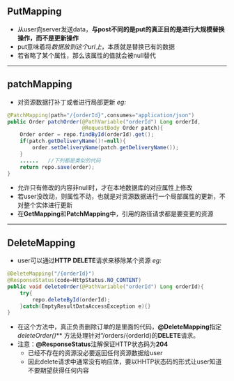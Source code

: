 ## PutMapping
- 从user向server发送data，**与post不同的是put的真正目的是进行大规模替换操作，而不是更新操作**
- put意味着将*数据放到这个url上*，本质就是替换已有的数据
- 若省略了某个属性，那么该属性的值就会被null替代
--------
## patchMapping
- 对资源数据打补丁或者进行局部更新
*eg:*
```java
@PatchMapping(path="/{orderId}",consumes="application/json")
public Order patchOrder(@PathVariable("orderId") Long orderId, 
						@RequestBody Order patch){
    Order order = repo.findById(orderId).get();
    if(patch.getDeliveryName()!=null){
        order.setDeliveryName(patch.getDeliveryName());
    }
    ......   //下列都是类似的代码
    return repo.save(order);
}
```
- 允许只有修改的内容非null时，才在本地数据库的对应属性上修改
- 若user没改动，则属性不动，也就是对资源数据进行一个局部属性的更新，不对整个实体进行更新
- 在**GetMapping**和**PatchMapping**中，引用的路径请求都是要变更的资源
--------
## DeleteMapping
- user可以通过**HTTP DELETE**请求来移除某个资源
*eg:*
```java
@DeleteMapping("/{orderId}")
@ResponseStatus(code=HttpStatus.NO_CONTENT)
public void deleteOrder(@PathVariable("orderId") Long orderId){
    try{
        repo.deleteById(orderId);
    }catch(EmptyResultDataAccessException e){}
}
```
- 在这个方法中，真正负责删除订单的是里面的代码，**@DeleteMapping**指定 *deleteOrder()*** 方法处理针对“/orders/{orderId}的**DELETE**请求。
- 注意：**@ResponseStatus**注解保证HTTP状态码为**204**
	- 已经不存在的资源没必要返回任何资源数据给user
	- 因此delete请求中通常没有响应体，要以HHTP状态码的形式让user知道不要期望获得任何内容